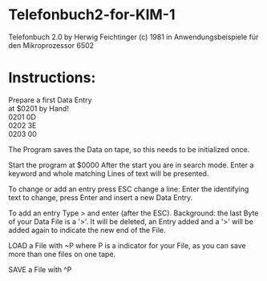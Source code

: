 # Telefonbuch2-for-KIM-1
Telefonbuch 2.0
by Herwig Feichtinger 
(c) 1981 in Anwendungsbeispiele
    für den Mikroprozessor 6502

# Instructions:

Prepare a first Data Entry <br>
at $0201 by Hand! <br>
0201 0D<br>
0202 3E<br>
0203 00<br>

The Program saves the Data on tape,
so this needs to be initialized once.

Start the program at $0000
After the start you are in search mode.
Enter a keyword and whole matching 
Lines of text will be presented. 

To change or add an entry press ESC
change a line: Enter the identifying 
text to change, press Enter and 
insert a new Data Entry. 

To add an entry Type >  and enter 
(after the ESC). Background: the last
Byte of your Data File is a '>'. 
It will be deleted, an Entry added 
and a '>' will be added again to 
indicate the new end of the File.

LOAD a File with ~P where P is a 
indicator for your File, as you can 
save more than one files on one tape.

SAVE a File with ^P 

